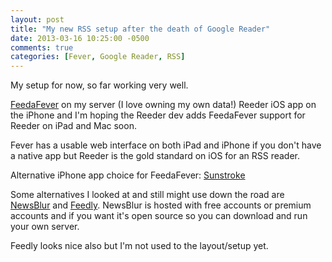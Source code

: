 ```yaml
---
layout: post
title: "My new RSS setup after the death of Google Reader"
date: 2013-03-16 10:25:00 -0500
comments: true
categories: [Fever, Google Reader, RSS]
---
```


My setup for now, so far working very well.

[FeedaFever](http://www.feedafever.com/) on my server (I love owning my own data!)
Reeder iOS app on the iPhone and I'm hoping the Reeder dev adds FeedaFever support for Reeder on iPad and Mac soon.

Fever has a usable web interface on both iPad and iPhone if you don't have a native app but Reeder is the gold standard on iOS for an RSS reader.

Alternative iPhone app choice for FeedaFever: [Sunstroke](https://itunes.apple.com/us/app/sunstroke/id488564806?mt=8)

Some alternatives I looked at and still might use down the road are [NewsBlur](http://www.newsblur.com/) and [Feedly](http://www.feedly.com/).
NewsBlur is hosted with free accounts or premium accounts and if you want it's open source so you can download and run your own server.

Feedly looks nice also but I'm not used to the layout/setup yet.


